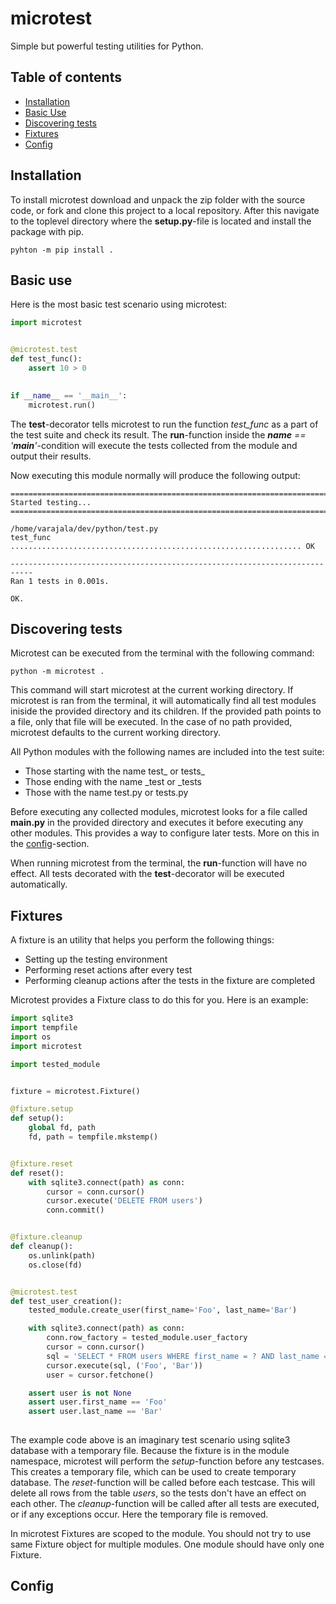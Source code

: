# microtest
Simple but powerful testing utilities for Python.


## Table of contents
- [Installation](#installation)
- [Basic Use](#basic-use)
- [Discovering tests](#discovering-tests)
- [Fixtures](#fixtures)
- [Config](#config)

## Installation

To install microtest download and unpack the zip folder with the source code, or fork and clone this project to a local repository. After this navigate to the toplevel directory where the **setup.py**-file is located and install the package with pip.


    pyhton -m pip install .


## Basic use
Here is the most basic test scenario using microtest:

```python
import microtest


@microtest.test
def test_func():
    assert 10 > 0
    

if __name__ == '__main__':
    microtest.run()
```
The **test**-decorator tells microtest to run the function *test_func* as a part of the test suite and check its result.
The **run**-function inside the *__name__ == '__main__'*-condition will execute the tests collected from the module and output their results.


Now executing this module normally will produce the following output:
 ```shell
===========================================================================
Started testing...
===========================================================================

/home/varajala/dev/python/test.py
test_func ................................................................. OK    

---------------------------------------------------------------------------
Ran 1 tests in 0.001s.

OK.
 ```
 
 ## Discovering tests

Microtest can be executed from the terminal with the following command:

    python -m microtest .

This command will start microtest at the current working directory. If microtest is ran from the terminal, it will automatically find all test modules iniside the provided directory and its children. If the provided path points to a file, only that file will be executed. In the case of no path provided, microtest defaults to the current working directory.

All Python modules with the following names are included into the test suite:
  
  - Those starting with the name test\_ or tests\_
  - Those ending with the name \_test or \_tests
  - Those with the name test.py or tests.py

Before executing any collected modules, microtest looks for a file called **main.py** in the provided directory and executes it before executing any other modules. This provides a way to configure later tests. More on this in the [config](#config)-section.

When running microtest from the terminal, the **run**-function will have no effect.
All tests decorated with the **test**-decorator will be executed automatically.


## Fixtures

A fixture is an utility that helps you perform the following things:
 
  - Setting up the testing environment
  - Performing reset actions after every test
  - Performing cleanup actions after the tests in the fixture are completed

Microtest provides a Fixture class to do this for you. Here is an example:

```python
import sqlite3
import tempfile
import os
import microtest

import tested_module


fixture = microtest.Fixture()

@fixture.setup
def setup():
    global fd, path
    fd, path = tempfile.mkstemp()


@fixture.reset
def reset():
    with sqlite3.connect(path) as conn:
        cursor = conn.cursor()
        cursor.execute('DELETE FROM users')
        conn.commit()


@fixture.cleanup
def cleanup():
    os.unlink(path)
    os.close(fd)


@microtest.test
def test_user_creation():
    tested_module.create_user(first_name='Foo', last_name='Bar')

    with sqlite3.connect(path) as conn:
        conn.row_factory = tested_module.user_factory
        cursor = conn.cursor()
        sql = 'SELECT * FROM users WHERE first_name = ? AND last_name = ?'
        cursor.execute(sql, ('Foo', 'Bar'))
        user = cursor.fetchone()

    assert user is not None
    assert user.first_name == 'Foo'
    assert user.last_name == 'Bar'
        
```
The example code above is an imaginary test scenario using sqlite3 database with a temporary file. Because the fixture is in the module namespace, microtest will perform the *setup*-function before any testcases. This creates a temporary file, which can be used to create temporary database. The *reset*-function will be called before each testcase. This will delete all rows from the table *users*, so the tests don't have an effect on each other. The *cleanup*-function will be called after all tests are executed, or if any exceptions occur. Here the temporary file is removed.

In microtest Fixtures are scoped to the module. You should not try to use same Fixture object for multiple modules. One module should have only one Fixture.

## Config